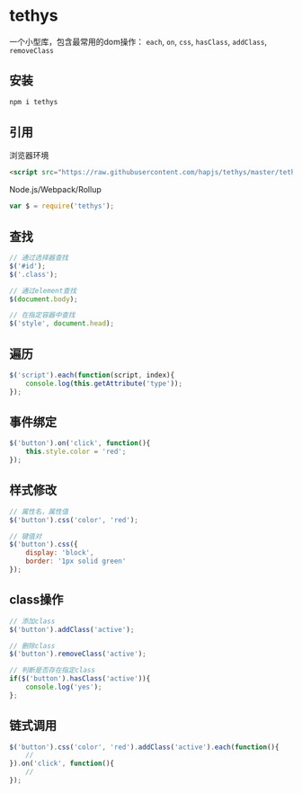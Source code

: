 # tethys 

一个小型库，包含最常用的dom操作： `each`, `on`, `css`, `hasClass`, `addClass`, `removeClass`

## 安装

```bash
npm i tethys
```

## 引用

浏览器环境
```html
<script src="https://raw.githubusercontent.com/hapjs/tethys/master/tethys.min.js"></script>
```

Node.js/Webpack/Rollup

```js
var $ = require('tethys');
```

## 查找

```js
// 通过选择器查找
$('#id');
$('.class');

// 通过element查找
$(document.body);

// 在指定容器中查找
$('style', document.head);
```

## 遍历

```js
$('script').each(function(script, index){
    console.log(this.getAttribute('type'));
});
```

## 事件绑定

```js
$('button').on('click', function(){
    this.style.color = 'red';
});
```

## 样式修改

```js
// 属性名，属性值
$('button').css('color', 'red');

// 键值对
$('button').css({
    display: 'block',
    border: '1px solid green'
});
```

## class操作

```js
// 添加class
$('button').addClass('active');

// 删除class
$('button').removeClass('active');

// 判断是否存在指定class
if($('button').hasClass('active')){
    console.log('yes');
};
```

## 链式调用

```js
$('button').css('color', 'red').addClass('active').each(function(){
    //
}).on('click', function(){
    //
});
```